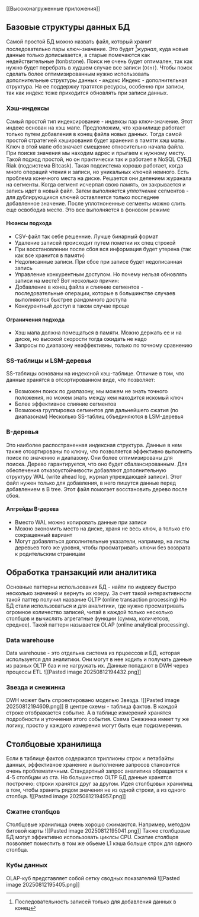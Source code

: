 [[Высоконагруженные приложения]]
## Базовые структуры данных БД
Самой простой БД можно назвать файл, который хранит последовательно пары ключ-значение. Это будет *[^1]журнал*, куда новые данные только дописывается, а старые помечаются как недействительные (tonbstone). 
Поиск не очень будет оптимален, так как нужно будет перебрать в худшем случае все записи (`O(n)`).  Чтобы поиск сделать более оптимизированным нужно использовать дополнительные структуры данных - *индекс*
Индекс - дополнительная структура. На ее поддержку тратятся ресурсы, особенно при записи, так как индекс тоже приходится обновлять при записи данных.
### Хэш-индексы
Самый простой тип индексирование - индексы пар ключ-значение. Этот индекс основан на хэш мапе. 
Предположим, что хранилище работает только путем добавления в конец файла новых данных. Тогда самой простой стратегией хэширования будет хранения в памяти хэш мапы. Ключ в этой мапе обозначает смещение относительно начала файла. При поиске значения мы находим адрес и прыгаем к нужному месту.
Такой подход простой, но он практически так и работает в NoSQL СУБД Riak (подсистема Bitcask). 
Такая подсистема хорошо работает, когда много операций чтения и записи, но уникальных ключей немного. 
Есть проблема конечного места на диске. Решается они делением журанала на сегменты. Когда сегмент исчерпал свою память, он закрывается и запись идет в новый файл. Затем выполняется *уплотнение* сегментов - для дублирующихся ключей оставляется только последнее добавленное значение. После уплотноненные сегменты можно слить еще освободив место. Это все выполняется в фоновом режиме
#### Нюансы подхода
- CSV-файл так себе решенние. Лучше бинарный формат
- Удаление записей происходит путем пометки их спец строкой
- При восстановлении после сбоя вся информация будет утерена (так как все хранится в памяти)
- Недописанные записи. При сбое при записе будет недописанная запись
- Управление конкурентным доступом. 
Но почему нельзя обновлять записи на месте? Вот несколько причин:
- Добавление в конец файла и слияние сегментов - последовательные операции, которые в большинстве случаев выполняются быстрее рандомного доступа
- Конкурентный доступ в таком случае проще
#### Ограничения подхода
- Хэш мапа должна помещаться в памяти. Можно держать ее и на диске, но высокой скорости тогда ожидать не надо
- Запросы по диапазону неэффективны, только по точному сравнению
### SS-таблицы и LSM-деревья
SS-таблицы основаны на индексной хэш-таблице. Отличие в том, что данные хранятся в отсортированном виде, что позволяет:
- Возможен поиск по диапазону, мы можем не знать точного положения, но можем знать между кем находится искомый ключ
- Более эффективное слияние сегментов
- Возможна группировка сегментов для дальнейшего сжатия (по диапазонам)
Несколько SS-таблиц объединяются в LSM-деревья
### B-деревья
Это наиболее распостраненная индексная структура. Данные в нем также отсортированы по ключу, что позволяется эффективно выполнять поиск по значению и диапазону. Они более оптимизированы для поиска. 
Дерево гарантируется, что оно будет сбалансированным. 
Для обеспечения отказоустойчивости добавляют дополнительную структуру WAL (write ahead log, журнал упреждающей записи). Этот файл нужен только для добавления, в него пишутся данные перед добавлением в B tree. Этот файл помогает восстановить дерево после сбоя.
#### Апгрейды B-дерева
- Вместо WAL можно копировать данные при записи
- Можно экономить место на диске, храня не весь ключ, а только его сокращенный вариант
- Могут добавляться дополнительные указатели, например, на листы деревьев того же уровня, чтобы просматривать ключи без возврата к родительским страницам
## Обработка транзакций или аналитика
Основные паттерны использования БД - найти по индексу быстро несколько значений и вернуть их юзеру. За счет такой интерактивности такой паттер получил название OLTP (online transaction processing)
Но БД стали использоваться и для аналитики, где нужно просматривать огромное количество записей, читай в каждой только несколько столбцов и вычислять агрегатные функции (сумма, количетсов, среднее). Такой паттерн называется OLAP (online analytical processing). 
### Data warehouse
Data warehouse - это отдельна система из прцоессов и БД, которая используется для аналитики. Они могут в нее ходить и получать данные из разных OLTP баз и не нагружать их. 
Данные попадают в DWH через процессы ETL
![[Pasted image 20250812194432.png]]

### Звезда и снежинка
DWH может быть спроектировано моделью Звезда. 
![[Pasted image 20250812194609.png]]
В центре схемы - таблица фактов. В каждой строке отображается событие. А в таблице измерений хранятся подробности и уточнения этого события. 
Схема Снежинка имеет ту же логику, просто у каждого измерения могут быть еще подизмерения.
## Столбцовые хранилища
Если в таблице фактов содержатся триллионы строк и петабайты данных, эффективное хранение и выполнение запросов становится очень проблематичным. 
Стандартный запрос аналитика обращается к 4-5 столбцам из ста. Но большинство OLTP БД данные хранятся построчно: строки хранятся друг за другом. Идея столбцовых хранилищ в том, чтобы хранить рядом значения не из одной строки, а из одного столбца. 
![[Pasted image 20250812194957.png]]
### Сжатие столбцов
Столбцовые хранилища очень хорошо сжимаются. Например, методом битовой карты
![[Pasted image 20250812195041.png]]
Также столбцовые БД могут эффиктивно использовать циклсы CPU. Сжатие столбцов позволяет поместить в том же обьеме L1 кэша больше строк для одного столбца. 
### Кубы данных
OLAP-куб представляет собой сетку сводных показателей
![[Pasted image 20250812195405.png]]


[^1]: Последовательность записей только для добавления данных в конец
